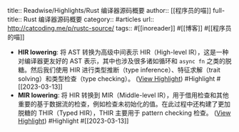 title:: Readwise/Highlights/Rust 编译器源码概要
author:: [[程序员的喵]]
full-title:: Rust 编译器源码概要
category:: #articles
url:: http://catcoding.me/p/rustc-source/
tags:: #[[inoreader]] #[[博客]] #[[程序员的喵]]

- **HIR lowering**: 将 AST 转换为高级中间表示 HIR（High-level IR），这是一种对编译器更友好的 AST 表示，其中也涉及很多诸如循环和 `async fn` 之类的脱糖。然后我们使用 HIR 进行类型推断（type inference）、特征求解（trait solving）和类型检查（type checking）。 ([View Highlight](https://read.readwise.io/read/01gvc9bbr78veq1649cn6x7aqe)) #Highlight #[[2023-03-13]]
- **MIR lowering**: 将 HIR 转换到 MIR（Middle-level IR），用于借用检查和其他重要的基于数据流的检查，例如检查未初始化的值。在此过程中还构建了更加脱糖的 THIR（Typed HIR），THIR 主要用于 pattern checking 检查。 ([View Highlight](https://read.readwise.io/read/01gvc9bkdez999kq1daevys486)) #Highlight #[[2023-03-13]]